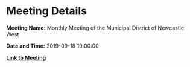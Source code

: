 # Meeting Details

**Meeting Name:** Monthly Meeting of the Municipal District of Newcastle West

**Date and Time:** 2019-09-18 10:00:00

**[Link to Meeting](https://www.limerick.ie/council/whats-on/monthly-meeting-municipal-district-newcastle-west-42)**
